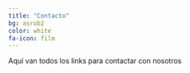 ```yaml
---
title: "Contacto"
bg: asrob2
color: white
fa-icon: film
---
```


Aquí van todos los links para contactar con nosotros
